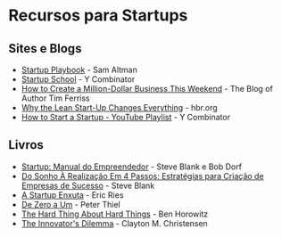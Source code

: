 # Recursos para Startups

## Sites e Blogs

- [Startup Playbook](https://playbook.samaltman.com/) - Sam Altman
- [Startup School](https://www.startupschool.org/) - Y Combinator
- [How to Create a Million-Dollar Business This Weekend](https://tim.blog/2011/09/24/how-to-create-a-million-dollar-business-this-weekend-examples-appsumo-mint-chihuahuas/) - The Blog of Author Tim Ferriss
- [Why the Lean Start-Up Changes Everything](https://hbr.org/2013/05/why-the-lean-start-up-changes-everything) - hbr.org
- [How to Start a Startup - YouTube Playlist](https://youtube.com/playlist?list=PL5q_lef6zVkaTY_cT1k7qFNF2TidHCe-1) - Y Combinator

## Livros

- [Startup: Manual do Empreendedor](https://www.amazon.com.br/Startup-Manual-Empreendedor-Steve-Blank/dp/8535263611) - Steve Blank e Bob Dorf
- [Do Sonho À Realização Em 4 Passos: Estratégias para Criação de Empresas de Sucesso](https://www.amazon.com.br/Sonho-%C3%80-Realiza%C3%A7%C3%A3o-4-Passos/dp/8535265681) - Steve Blank
- [A Startup Enxuta](https://www.amazon.com.br/Startup-Enxuta-Eric-Ries/dp/8535238140) - Eric Ries
- [De Zero a Um](https://www.amazon.com.br/Zero-Um-Peter-Thiel/dp/8539006564) - Peter Thiel
- [The Hard Thing About Hard Things](https://www.amazon.com/Hard-Thing-About-Things-Building/dp/0062273205) - Ben Horowitz
- [The Innovator's Dilemma](https://www.amazon.com/Innovators-Dilemma-Revolutionary-Change-Business/dp/0062060244) - Clayton M. Christensen
